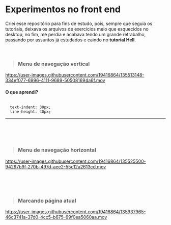 # Experimentos no front end

Criei esse repositório para fins de estudo, pois, sempre que seguia os tutoriais, deixava os arquivos de exercícios meio que esquecidos no desktop, no fim, me perdia e acabava tendo um grande retrabalho, passando por assuntos já estudados e caindo no **tutorial Hell**.
</br>
</br>
</br>

> ### Menu de navegação vertical
https://user-images.githubusercontent.com/19416864/135513148-334ef077-6996-4111-9689-505081694a6f.mov

#### O que aprendi?
```

  text-indent: 30px;
  line-height: 40px;

```
----
</br>
</br>
</br>

> ### Menu de navegação horizontal
https://user-images.githubusercontent.com/19416864/135525500-94297b9f-270b-497d-aee2-55c12a2613cd.mov

</br>
</br>
</br>


> ### Marcando página atual
https://user-images.githubusercontent.com/19416864/135937965-46c3741a-37d0-4cc5-b675-69f0ea5060aa.mov

</br>
</br>
</br>

